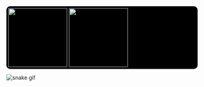 <div style="display: flex; gap: 5px; background-color: #000; padding: 5px; border-radius: 10px; align-items: center; max-width: 100%;">
  <!-- GitHub Stats Image com tema city_lights -->
  <a href="https://beacons.ai/joaoifr">
    <img height="155em" width="auto" src="https://github-readme-stats.vercel.app/api?username=joaoifr&show_icons=true&theme=city_lights&include_all_commits=true&count_private=true">
  </a>

  <!-- GitHub Top Languages Image com tema city_lights -->
  <img height="155em" width="auto" src="https://github-readme-stats.vercel.app/api/top-langs/?username=joaoifr&layout=compact&langs_count=16&theme=city_lights&title_color=00FFFF&text_color=FFFFFF&icon_color=00FFFF&bg_color=000000&border_color=00FFFF">
</div>

![snake gif](https://github.com/joaoifr/joaoifr/blob/output/github-contribution-grid-snake-dark.svg)
